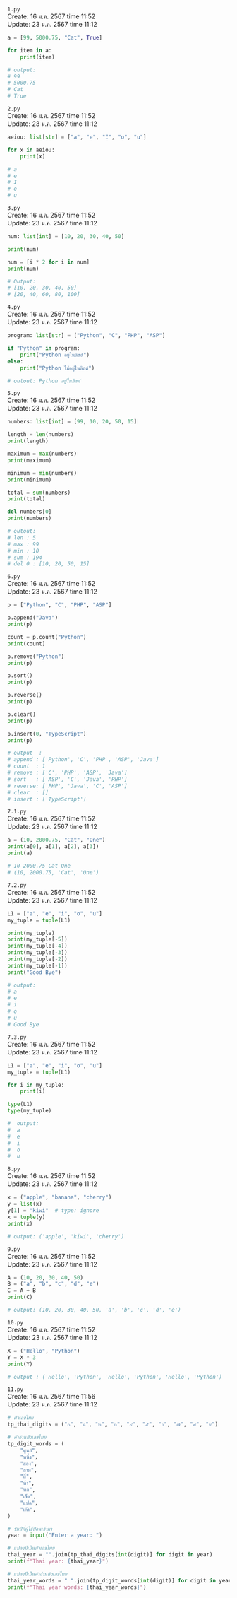 `1.py`<br>
Create: 16 ม.ค. 2567 time 11:52<br>
Update: 23 ม.ค. 2567 time 11:12<br>
```py
a = [99, 5000.75, "Cat", True]

for item in a:
    print(item)

# output:
# 99
# 5000.75
# Cat
# True

```
`2.py`<br>
Create: 16 ม.ค. 2567 time 11:52<br>
Update: 23 ม.ค. 2567 time 11:12<br>
```py
aeiou: list[str] = ["a", "e", "I", "o", "u"]

for x in aeiou:
    print(x)

# a
# e
# I
# o
# u

```
`3.py`<br>
Create: 16 ม.ค. 2567 time 11:52<br>
Update: 23 ม.ค. 2567 time 11:12<br>
```py
num: list[int] = [10, 20, 30, 40, 50]

print(num)

num = [i * 2 for i in num]
print(num)

# Output:
# [10, 20, 30, 40, 50]
# [20, 40, 60, 80, 100]

```
`4.py`<br>
Create: 16 ม.ค. 2567 time 11:52<br>
Update: 23 ม.ค. 2567 time 11:12<br>
```py
program: list[str] = ["Python", "C", "PHP", "ASP"]

if "Python" in program:
    print("Python อยู่ในลิสต์")
else:
    print("Python ไม่อยู่ในลิสต์")

# outout: Python อยู่ในลิสต์

```
`5.py`<br>
Create: 16 ม.ค. 2567 time 11:52<br>
Update: 23 ม.ค. 2567 time 11:12<br>
```py
numbers: list[int] = [99, 10, 20, 50, 15]

length = len(numbers)
print(length)

maximum = max(numbers)
print(maximum)

minimum = min(numbers)
print(minimum)

total = sum(numbers)
print(total)

del numbers[0]
print(numbers)

# outout:
# len : 5
# max : 99
# min : 10
# sum : 194
# del 0 : [10, 20, 50, 15]

```
`6.py`<br>
Create: 16 ม.ค. 2567 time 11:52<br>
Update: 23 ม.ค. 2567 time 11:12<br>
```py
p = ["Python", "C", "PHP", "ASP"]

p.append("Java")
print(p)

count = p.count("Python")
print(count)

p.remove("Python")
print(p)

p.sort()
print(p)

p.reverse()
print(p)

p.clear()
print(p)

p.insert(0, "TypeScript")
print(p)

# output  :
# append : ['Python', 'C', 'PHP', 'ASP', 'Java']
# count  : 1
# remove : ['C', 'PHP', 'ASP', 'Java']
# sort   : ['ASP', 'C', 'Java', 'PHP']
# reverse: ['PHP', 'Java', 'C', 'ASP']
# clear  : []
# insert : ['TypeScript']

```
`7.1.py`<br>
Create: 16 ม.ค. 2567 time 11:52<br>
Update: 23 ม.ค. 2567 time 11:12<br>
```py
a = (10, 2000.75, "Cat", "One")
print(a[0], a[1], a[2], a[3])
print(a)

# 10 2000.75 Cat One
# (10, 2000.75, 'Cat', 'One')

```
`7.2.py`<br>
Create: 16 ม.ค. 2567 time 11:52<br>
Update: 23 ม.ค. 2567 time 11:12<br>
```py
L1 = ["a", "e", "i", "o", "u"]
my_tuple = tuple(L1)

print(my_tuple)
print(my_tuple[-5])
print(my_tuple[-4])
print(my_tuple[-3])
print(my_tuple[-2])
print(my_tuple[-1])
print("Good Bye")

# output:
# a
# e
# i
# o
# u
# Good Bye

```
`7.3.py`<br>
Create: 16 ม.ค. 2567 time 11:52<br>
Update: 23 ม.ค. 2567 time 11:12<br>
```py
L1 = ["a", "e", "i", "o", "u"]
my_tuple = tuple(L1)

for i in my_tuple:
    print(i)

type(L1)
type(my_tuple)

#  output:
#  a
#  e
#  i
#  o
#  u

```
`8.py`<br>
Create: 16 ม.ค. 2567 time 11:52<br>
Update: 23 ม.ค. 2567 time 11:12<br>
```py
x = ("apple", "banana", "cherry")
y = list(x)
y[1] = "kiwi"  # type: ignore
x = tuple(y)
print(x)

# output: ('apple', 'kiwi', 'cherry')

```
`9.py`<br>
Create: 16 ม.ค. 2567 time 11:52<br>
Update: 23 ม.ค. 2567 time 11:12<br>
```py
A = (10, 20, 30, 40, 50)
B = ("a", "b", "c", "d", "e")
C = A + B
print(C)

# output: (10, 20, 30, 40, 50, 'a', 'b', 'c', 'd', 'e')

```
`10.py`<br>
Create: 16 ม.ค. 2567 time 11:52<br>
Update: 23 ม.ค. 2567 time 11:12<br>
```py
X = ("Hello", "Python")
Y = X * 3
print(Y)

# output : ('Hello', 'Python', 'Hello', 'Python', 'Hello', 'Python')

```
`11.py`<br>
Create: 16 ม.ค. 2567 time 11:56<br>
Update: 23 ม.ค. 2567 time 11:12<br>
```py
# ตัวเลขไทย
tp_thai_digits = ("๐", "๑", "๒", "๓", "๔", "๕", "๖", "๗", "๘", "๙")

# คำอ่านตัวเลขไทย
tp_digit_words = (
    "ศูนย์",
    "หนึ่ง",
    "สอง",
    "สาม",
    "สี่",
    "ห้า",
    "หก",
    "เจ็ด",
    "แปด",
    "เก้า",
)

# รับปีที่ผู้ใช้ป้อนเข้ามา
year = input("Enter a year: ")

# แปลงปีเป็นตัวเลขไทย
thai_year = "".join(tp_thai_digits[int(digit)] for digit in year)
print(f"Thai year: {thai_year}")

# แปลงปีเป็นคำอ่านตัวเลขไทย
thai_year_words = " ".join(tp_digit_words[int(digit)] for digit in year)
print(f"Thai year words: {thai_year_words}")

```
